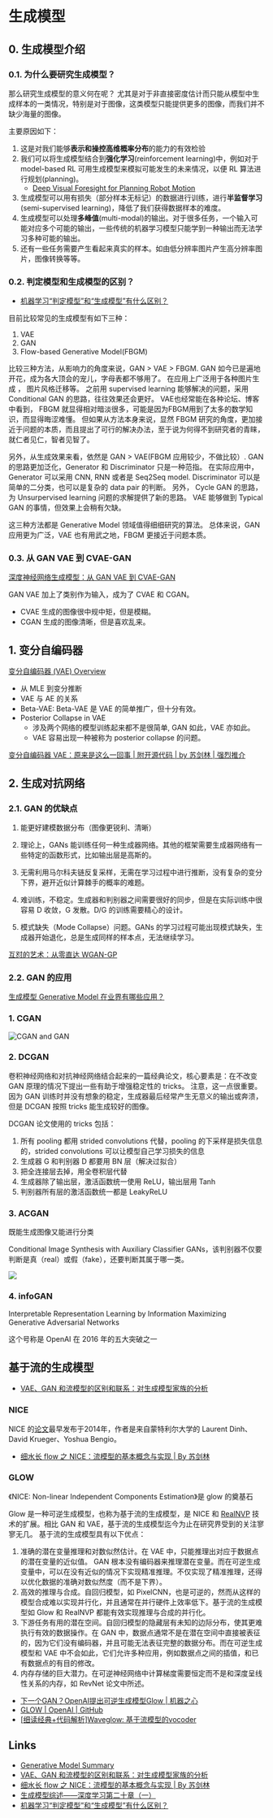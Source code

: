 # 生成模型

## 0. 生成模型介绍

### 0.1. 为什么要研究生成模型？

那么研究生成模型的意义何在呢？
尤其是对于非直接密度估计而只能从模型中生成样本的一类情况，特别是对于图像，这类模型只能提供更多的图像，而我们并不缺少海量的图像。

主要原因如下：

1. 这是对我们能够**表示和操控高维概率分布**的能力的有效检验
2. 我们可以将生成模型结合到**强化学习**(reinforcement learning)中，例如对于 model-based RL 可用生成模型来模拟可能发生的未来情况，以便 RL 算法进行规划(planning)。
   - [Deep Visual Foresight for Planning Robot Motion](https://arxiv.org/abs/1610.00696)
3. 生成模型可以用有损失（部分样本无标记）的数据进行训练，进行**半监督学习**(semi-supervised learning)，降低了我们获得数据样本的难度。
4. 生成模型可以处理**多峰值**(multi-modal)的输出。对于很多任务，一个输入可能对应多个可能的输出，一些传统的机器学习模型只能学到一种输出而无法学习多种可能的输出。
5. 还有一些任务需要产生看起来真实的样本。如由低分辨率图片产生高分辨率图片，图像转换等等。

### 0.2. 判定模型和生成模型的区别？

- [机器学习“判定模型”和“生成模型”有什么区别？](#Links)

目前比较常见的生成模型有如下三种：

1. VAE
2. GAN
3. Flow-based Generative Model(FBGM)

比较三种方法，从影响力的角度来说，GAN > VAE > FBGM.
GAN 如今已是遍地开花，成为各大顶会的宠儿，字母表都不够用了。
在应用上广泛用于各种图片生成 ， 图片风格迁移等。
之前用 supervised learning 能够解决的问题，采用 Conditional GAN 的思路，往往效果还会更好。
VAE也经常能在各种论坛、博客中看到， FBGM 就显得相对暗淡很多，可能是因为FBGM用到了太多的数学知识，而显得晦涩难懂。
但如果从方法本身来说，显然 FBGM 研究的角度，更加接近于问题的本质，而且提出了可行的解决办法，至于说为何得不到研究者的青睐，就仁者见仁，智者见智了。

另外，从生成效果来看，依然是 GAN > VAE(FBGM 应用较少，不做比较）.
GAN 的思路更加泛化，Generator 和 Discriminator 只是一种范指。
在实际应用中， Generator 可以采用 CNN, RNN 或者是 Seq2Seq model.
Discriminator 可以是简单的二分类，也可以是复杂的 data pair 的判断。
另外， Cycle GAN 的思路，为 Unsurpervised learning 问题的求解提供了新的思路。
VAE 能够做到 Typical GAN 的事情，但效果上会稍有欠缺。

这三种方法都是 Generative Model 领域值得细细研究的算法。
总体来说，GAN 应用更为广泛，VAE 也有用武之地，FBGM 更接近于问题本质。

### 0.3. 从 GAN VAE 到 CVAE-GAN

[深度神经网络生成模型：从 GAN VAE 到 CVAE-GAN](https://zhuanlan.zhihu.com/p/27966420)

GAN VAE 加上了类别作为输入，成为了 CVAE 和 CGAN。

- CVAE 生成的图像很中规中矩，但是模糊。
- CGAN 生成的图像清晰，但是喜欢乱来。

## 1. 变分自编码器

[变分自编码器 (VAE) Overview](https://zhuanlan.zhihu.com/p/420419446)

- 从 MLE 到变分推断
- VAE 与 AE 的关系
- Beta-VAE: Beta-VAE 是 VAE 的简单推广，但十分有效。
- Posterior Collapse in VAE
  - 涉及两个网络的模型训练起来都不是很简单, GAN 如此，VAE 亦如此。
  - VAE 容易出现一种被称为 posterior collapse 的问题。

[变分自编码器 VAE：原来是这么一回事 | 附开源代码 | by 苏剑林 | 强烈推介](https://zhuanlan.zhihu.com/p/34998569)

## 2. 生成对抗网络

### 2.1. GAN 的优缺点

1. 能更好建模数据分布（图像更锐利、清晰）
2. 理论上，GANs 能训练任何一种生成器网络。其他的框架需要生成器网络有一些特定的函数形式，比如输出层是高斯的。
3. 无需利用马尔科夫链反复采样，无需在学习过程中进行推断，没有复杂的变分下界，避开近似计算棘手的概率的难题。

4. 难训练，不稳定。生成器和判别器之间需要很好的同步，但是在实际训练中很容易 D 收敛，G 发散。D/G 的训练需要精心的设计。
5. 模式缺失（Mode Collapse）问题。GANs 的学习过程可能出现模式缺失，生成器开始退化，总是生成同样的样本点，无法继续学习。

[互怼的艺术：从零直达 WGAN-GP](https://mp.weixin.qq.com/s?__biz=MzIwMTc4ODE0Mw==&mid=2247484880&idx=1&sn=4b2e976cc715c9fe2d022ff6923879a8&chksm=96e9da50a19e5346307b54f5ce172e355ccaba890aa157ce50fda68eeaccba6ea05425f6ad76&scene=21#wechat_redirect)

### 2.2. GAN 的应用

[生成模型 Generative Model 在业界有哪些应用？](https://www.zhihu.com/question/465918667/answer/1950181642)

### 1. CGAN

![CGAN and GAN](https://alliance-communityfile-drcn.dbankcdn.com/FileServer/getFile/cmtybbs/029/274/683/0080086000029274683.20211209160613.20262054214017663225875796503058:50530427113342:2800:0C70ED5AC6BACF078E637F124A590ADC6F7848B4CB3601EB8FA5911D73B5055E.png)

### 2. DCGAN

卷积神经网络和对抗神经网络结合起来的一篇经典论文，核心要素是：在不改变 GAN 原理的情况下提出一些有助于增强稳定性的 tricks。
注意，这一点很重要。因为 GAN 训练时并没有想象的稳定，生成器最后经常产生无意义的输出或奔溃，但是 DCGAN 按照 tricks 能生成较好的图像。

DCGAN 论文使用的 tricks 包括：

1. 所有 pooling 都用 strided convolutions 代替，pooling 的下采样是损失信息的，strided convolutions 可以让模型自己学习损失的信息 
2. 生成器 G 和判别器 D 都要用 BN 层（解决过拟合） 
3. 把全连接层去掉，用全卷积层代替
4. 生成器除了输出层，激活函数统一使用 ReLU，输出层用 Tanh
5. 判别器所有层的激活函数统一都是 LeakyReLU

### 3. ACGAN

既能生成图像又能进行分类

Conditional Image Synthesis with Auxiliary Classifier GANs，该判别器不仅要判断是真（real）或假（fake），还要判断其属于哪一类。

![](https://cdn.jsdelivr.net/gh/xxzhai123/img/imgacgan.png)

### 4. infoGAN

Interpretable Representation Learning by Information Maximizing Generative Adversarial Networks

这个号称是 OpenAI 在 2016 年的五大突破之一

## 基于流的生成模型

- [VAE、GAN 和流模型的区别和联系：对生成模型家族的分析](#Links)

### NICE

NICE 的[论文](https://arxiv.org/abs/1410.8516)最早发布于2014年，作者是来自蒙特利尔大学的 Laurent Dinh、David Krueger、Yoshua Bengio。

- [细水长 flow 之 NICE：流模型的基本概念与实现 | By 苏剑林](#Links)

### GLOW

《NICE: Non-linear Independent Components Estimation》是 glow 的奠基石

Glow 是一种可逆生成模型，也称为基于流的生成模型，是 NICE 和 [RealNVP](https://arxiv.org/pdf/1605.08803.pdf) 技术的扩展。相比 GAN 和 VAE，基于流的生成模型迄今为止在研究界受到的关注寥寥无几。
基于流的生成模型具有以下优点：

1. 准确的潜在变量推理和对数似然估计。在 VAE 中，只能推理出对应于数据点的潜在变量的近似值。 GAN 根本没有编码器来推理潜在变量。而在可逆生成变量中，可以在没有近似的情况下实现精准推理。不仅实现了精准推理，还得以优化数据的准确对数似然度（而不是下界）。
2. 高效的推理与合成。自回归模型，如 PixelCNN，也是可逆的，然而从这样的模型合成难以实现并行化，并且通常在并行硬件上效率低下。基于流的生成模型如 Glow 和 RealNVP 都能有效实现推理与合成的并行化。
3. 下游任务有用的潜在空间。自回归模型的隐藏层有未知的边际分布，使其更难执行有效的数据操作。在 GAN 中，数据点通常不是在潜在空间中直接被表征的，因为它们没有编码器，并且可能无法表征完整的数据分布。而在可逆生成模型和 VAE 中不会如此，它们允许多种应用，例如数据点之间的插值，和已有数据点的有目的修改。
4. 内存存储的巨大潜力。在可逆神经网络中计算梯度需要恒定而不是和深度呈线性关系的内存，如 RevNet 论文中所述。

- [下一个GAN？OpenAI提出可逆生成模型Glow | 机器之心](https://mp.weixin.qq.com/s?__biz=MzA3MzI4MjgzMw==&mid=2650745032&idx=1&sn=a889433dd4c4d9f62bfab347909d9d28&chksm=871aecb6b06d65a02625abdf4b21a2116251e311a49508db587b76ae8f76d7a9e03d4a6ab80a&scene=21#wechat_redirect)
- [GLOW | OpenAI | GitHub](https://github.com/openai/glow)
- [[细读经典+代码解析]Waveglow: 基于流模型的vocoder](https://zhuanlan.zhihu.com/p/355219393)

## Links

- [Generative Model Summary](https://zhuanlan.zhihu.com/p/124256839)
- [VAE、GAN 和流模型的区别和联系：对生成模型家族的分析](https://zhuanlan.zhihu.com/p/116775904)
- [细水长 flow 之 NICE：流模型的基本概念与实现 | By 苏剑林](https://spaces.ac.cn/archives/5776)
- [生成模型综述——深度学习第二十章（一）](https://zhuanlan.zhihu.com/p/50278440)
- [机器学习“判定模型”和“生成模型”有什么区别？](https://www.zhihu.com/question/20446337/answer/256466823)

